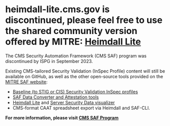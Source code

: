 # heimdall-lite.cms.gov is discontinued, please feel free to use the shared community version offered by MITRE: [Heimdall Lite](https://heimdall-lite.mitre.org/) 

The CMS Security Automation Framework (CMS SAF) program was discontinued by ISPG in September 2023.

Existing CMS-tailored Security Validation (InSpec Profile) content will still be available on GitHub, as well as the other open-source tools provided on the [MITRE SAF website](https://saf.mitre.org/): 

- [Baseline (to STIG or CIS) Security Validation InSpec profiles](https://saf.mitre.org/libs/validate)
- [SAF Data Converter and Attestation tools](https://saf-cli.mitre.org/)
- [Heimdall Lite](https://heimdall-lite.mitre.org/) and [Server Security Data visualizer](https://github.com/mitre/heimdall2)
- CMS-format CAAT spreadsheet export via Heimdall and SAF-CLI.

**For more information, please visit [CMS SAF Program](https://security.cms.gov/learn/security-automation-framework-saf)**
